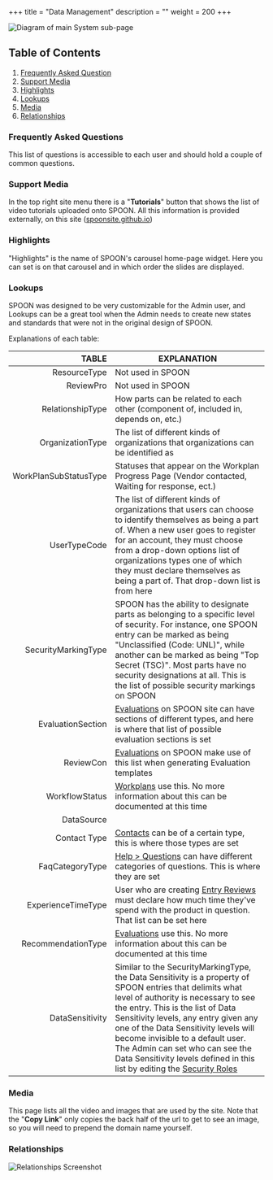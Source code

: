 +++
title = "Data Management"
description = ""
weight = 200
+++

![Diagram of main System sub-page](/images/AppAdmin/DataManagementMapping.png)

## Table of Contents

1. [Frequently Asked Question](/applicationadmin/datamanagement/#frequently-asked-questions)
1. [Support Media](/applicationadmin/datamanagement/#support-media)
1. [Highlights](/applicationadmin/datamanagement/#highlights)
1. [Lookups](/applicationadmin/datamanagement/#lookups)
1. [Media](/applicationadmin/datamanagement/#media)
1. [Relationships](/applicationadmin/datamanagement/#relationships)

### Frequently Asked Questions

This list of questions is accessible to each user and should hold a couple of common questions.

### Support Media

In the top right site menu there is a "**Tutorials**" button that shows the list of video tutorials uploaded onto SPOON. All this information is provided externally, on this site ([spoonsite.github.io](https://spoonsite.github.io/))

### Highlights

"Highlights" is the name of SPOON's carousel home-page widget. Here you can set is on that carousel and in which order the slides are displayed.

### Lookups

SPOON was designed to be very customizable for the Admin user, and Lookups can be a great tool when the Admin needs to create new states and standards that were not in the original design of SPOON.

Explanations of each table:

TABLE | EXPLANATION
-----------------: | -----------
ResourceType | Not used in SPOON
ReviewPro | Not used in SPOON
RelationshipType | How parts can be related to each other (component of, included in, depends on, etc.)
OrganizationType | The list of different kinds of organizations that organizations can be identified as
WorkPlanSubStatusType | Statuses that appear on the Workplan Progress Page (Vendor contacted, Waiting for response, ect.)
UserTypeCode | The list of different kinds of organizations that users can choose to identify themselves as being a part of. When a new user goes to register for an account, they must choose from a drop-down options list of organizations types one of which they must declare themselves as being a part of. That drop-down list is from here
SecurityMarkingType | SPOON has the ability to designate parts as belonging to a specific level of security. For instance, one SPOON entry can be marked as being "Unclassified (Code: UNL)", while another can be marked as being "Top Secret (TSC)". Most parts have no security designations at all. This is the list of possible security markings on SPOON
EvaluationSection | [Evaluations](/applicationadmin/evaluations/) on SPOON site can have sections of different types, and here is where that list of possible evaluation sections is set
ReviewCon | [Evaluations](/applicationadmin/evaluations/) on SPOON make use of this list when generating Evaluation templates
WorkflowStatus | [Workplans](/applicationadmin/workplans) use this. No more information about this can be documented at this time
DataSource |
Contact Type | [Contacts](/applicationadmin/userdata/#contacts) can be of a certain type, this is where those types are set
FaqCategoryType | [Help > Questions](#frequently-asked-questions) can have different categories of questions. This is where they are set
ExperienceTimeType | User who are creating [Entry Reviews](/applicationadmin/userdata/#UserDataReviews) must declare how much time they've spend with the product in question. That list can be set here
RecommendationType | [Evaluations](/applicationadmin/evaluations/) use this. No more information about this can be documented at this time
DataSensitivity | Similar to the SecurityMarkingType, the Data Sensitivity is a property of SPOON entries that delimits what level of authority is necessary to see the entry. This is the list of Data Sensitivity levels, any entry given any one of the Data Sensitivity levels will become invisible to a default user. The Admin can set who can see the Data Sensitivity levels defined in this list by editing the [Security Roles](/applicationadmin/securityroles/#default-data-restrictions)

### Media

This page lists all the video and images that are used by the site. Note that the "**Copy Link**" only copies the back half of the url to get to see an image, so you will need to prepend the domain name yourself.

### Relationships

![Relationships Screenshot](/images/AppAdmin/DataManagementRelationships.png)
